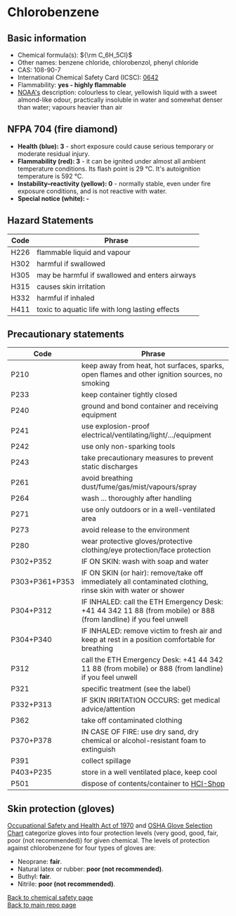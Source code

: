 # Chlorobenzene

## Basic information

- Chemical formula(s): ${\rm C_6H_5Cl}$
- Other names: benzene chloride, chlorobenzol, phenyl chloride
- CAS: 108-90-7
- International Chemical Safety Card (ICSC): [0642](https://www.inchem.org/documents/icsc/icsc/eics0642.htm)
- Flammability: **yes - highly flammable**
- [NOAA's](https://cameochemicals.noaa.gov/chemical/2877) description: colourless to clear, yellowish liquid with a sweet almond-like odour, practically insoluble in water and somewhat denser than water; vapours heavier than air

## NFPA 704 (fire diamond)

- **Health (blue): 3** - short exposure could cause serious temporary or moderate residual injury.
- **Flammability (red): 3** - it can be ignited under almost all ambient temperature conditions. Its flash point is 29 °C. It's autoignition temperature is 592 °C.
- **Instability–reactivity (yellow): 0** - normally stable, even under fire exposure conditions, and is not reactive with water.
- **Special notice (white): -**

## Hazard Statements

| Code | Phrase                                          |
| ---- | ----------------------------------------------- |
| H226 | flammable liquid and vapour                     |
| H302 | harmful if swallowed                            |
| H305 | may be harmful if swallowed and enters airways  |
| H315 | causes skin irritation                          |
| H332 | harmful if inhaled                              |
| H411 | toxic to aquatic life with long lasting effects |

## Precautionary statements

| Code           | Phrase                                                                                                            |
| -------------- | ----------------------------------------------------------------------------------------------------------------- |
| P210           | keep away from heat, hot surfaces, sparks, open flames and other ignition sources, no smoking                     |
| P233           | keep container tightly closed                                                                                     |
| P240           | ground and bond container and receiving equipment                                                                 |
| P241           | use explosion-proof electrical/ventilating/light/.../equipment                                                    |
| P242           | use only non-sparking tools                                                                                       |
| P243           | take precautionary measures to prevent static discharges                                                          |
| P261           | avoid breathing dust/fume/gas/mist/vapours/spray                                                                  |
| P264           | wash ... thoroughly after handling                                                                                |
| P271           | use only outdoors or in a well-ventilated area                                                                    |
| P273           | avoid release to the environment                                                                                  |
| P280           | wear protective gloves/protective clothing/eye protection/face protection                                         |
| P302+P352      | IF ON SKIN: wash with soap and water                                                                              |
| P303+P361+P353 | IF ON SKIN (or hair): remove/take off immediately all contaminated clothing, rinse skin with water or shower      |
| P304+P312      | IF INHALED: call the ETH Emergency Desk: +41 44 342 11 88 (from mobile) or 888 (from landline) if you feel unwell |
| P304+P340      | IF INHALED: remove victim to fresh air and keep at rest in a position comfortable for breathing                   |
| P312           | call the ETH Emergency Desk: +41 44 342 11 88 (from mobile) or 888 (from landline) if you feel unwell             |
| P321           | specific treatment (see the label)                                                                                |
| P332+P313      | IF SKIN IRRITATION OCCURS: get medical advice/attention                                                           |
| P362           | take off contaminated clothing                                                                                    |
| P370+P378      | IN CASE OF FIRE: use dry sand, dry chemical or alcohol-resistant foam to extinguish                               |
| P391           | collect spillage                                                                                                  |
| P403+P235      | store in a well ventilated place, keep cool                                                                       |
| P501           | dispose of contents/container to [HCI-Shop](https://hci-shop.ethz.ch/en/)                                         |

## Skin protection (gloves)

[Occupational Safety and Health Act of 1970](https://www.osha.gov/sites/default/files/publications/osha3151.pdf) and [OSHA Glove Selection Chart](https://safety.fsu.edu/safety_manual/OSHA%20Glove%20Selection%20Chart.pdf) categorize gloves into four protection levels (very good, good, fair, poor (not recommended)) for given chemical. The levels of protection against chlorobenzene for four types of gloves are:

- Neoprane: **fair**.
- Natural latex or rubber: **poor (not recommended)**.
- Buthyl: **fair**.
- Nitrile: **poor (not recommended)**.

[Back to chemical safety page](https://github.com/Global-Health-Engineering/group-safety/tree/main/02-chemical-safety)  
[Back to main repo page](https://github.com/Global-Health-Engineering/group-safety)
